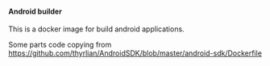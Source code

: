#### Android builder

This is a docker image for build android applications.

Some parts code copying from
https://github.com/thyrlian/AndroidSDK/blob/master/android-sdk/Dockerfile